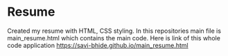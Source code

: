 # Resume
Created my resume with HTML, CSS styling.
In this repositories main file is main_resume.html which contains the main code.
Here is link of this whole code application https://savi-bhide.github.io/main_resume.html
